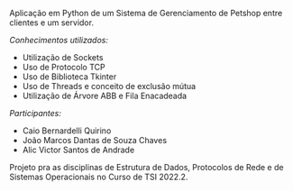 Aplicação em Python de um Sistema de Gerenciamento de Petshop entre clientes e um servidor. 

*Conhecimentos utilizados:*

- Utilização de Sockets
- Uso de Protocolo TCP
- Uso de Biblioteca Tkinter
- Uso de Threads e conceito de exclusão mútua
- Utilização de Árvore ABB e Fila Enacadeada

*Participantes:*

- Caio Bernardelli Quirino
- João Marcos Dantas de Souza Chaves
- Alic Victor Santos de Andrade


Projeto pra as disciplinas de Estrutura de Dados, Protocolos de Rede e de Sistemas Operacionais no Curso de TSI 2022.2.
